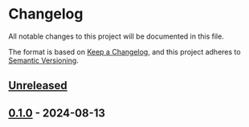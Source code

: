 # Changelog

All notable changes to this project will be documented in this file.

The format is based on [Keep a Changelog](https://keepachangelog.com/en/1.0.0/),
and this project adheres to [Semantic Versioning](https://semver.org/spec/v2.0.0.html).

## [Unreleased]

## [0.1.0] - 2024-08-13

[Unreleased]: https://github.com/giantswarm/cluster-api-events/compare/v0.1.0...HEAD
[0.1.0]: https://github.com/giantswarm/cluster-api-events/releases/tag/v0.1.0
